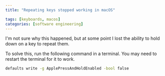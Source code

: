 ```yaml
---
title: "Repeating keys stopped working in macOS"

tags: [keyboards, macos]
categories: [software engineering]
---
```


I'm not sure why this happened, but at some point I lost the ability to hold down on a key to repeat them.

To solve this, run the following command in a terminal. You may need to restart the terminal for it to work.

```sh
defaults write -g ApplePressAndHoldEnabled -bool false
```
